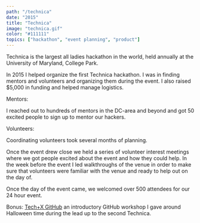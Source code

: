 ```yaml
---
path: "/technica"
date: "2015"
title: "Technica"
image: "technica.gif"
color: "#111111"
topics: ["hackathon", "event planning", "product"]
---
```


Technica is the largest all ladies hackathon in the world, held annually at the University of Maryland, College Park.

In 2015 I helped organize the first Technica hackathon. I was in finding mentors and volunteers and organizing them during the event. I also raised $5,000 in funding and helped manage logistics. 

Mentors:

I reached out to hundreds of mentors in the DC-area and beyond and got 50 excited people to sign up to mentor our hackers.

Volunteers:

Coordinating volunteers took several months of planning. 

Once the event drew close we held a series of volunteer interest meetings where we got people excited about the event and how they could help. In the week before the event I led walkthroughs of the venue in order to make sure that volunteers were familiar with the venue and ready to help out on the day of.

Once the day of the event came, we welcomed over 500 attendees for our 24 hour event. 

Bonus: [Tech+X GitHub](https://docs.google.com/presentation/d/116S7IZUc6esXZX-k3WWgjzdffxnpBE1gFtdgTFAnsHo/edit?usp=sharing) an introductory GitHub workshop I gave around Halloween time during the lead up to the second Technica.

